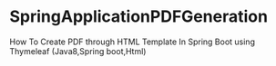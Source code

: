 # SpringApplicationPDFGeneration
How To Create PDF through HTML Template In Spring Boot using Thymeleaf (Java8,Spring boot,Html)
